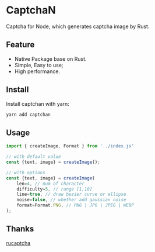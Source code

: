 # CaptchaN

Captcha for Node, which generates captcha image by Rust.

## Feature

- Native Package base on Rust.
- Simple, Easy to use;
- High performance.

## Install

Install captchan with yarn:

```bash
yarn add captchan
```

## Usage

```javascript
import { createImage, Format } from '../index.js'

// with default value
const {text, image} = createImage();

// with options
const {text, image} = createImage(
    len=4, // num of character
    difficulty=5, // range [1,10]
    line=true, // draw bezier curve or ellipse
    noise=false, // whether add gaussian noise
    format=Format.PNG, // PNG | JPG | JPEG | WEBP
);
```

## Thanks

[rucaptcha](https://github.com/huacnlee/rucaptcha)
